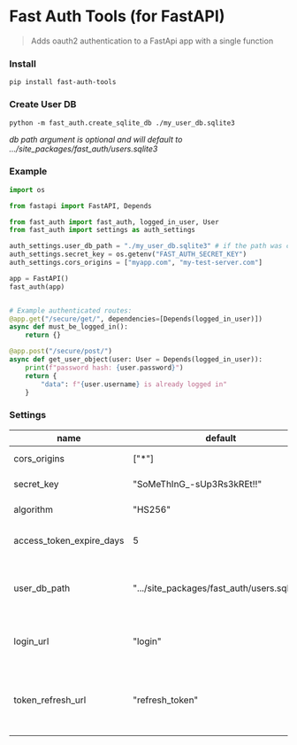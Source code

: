 # Fast Auth Tools (for FastAPI)

> Adds oauth2 authentication to a FastApi app with a single function

### Install
```shell
pip install fast-auth-tools
```

### Create User DB

```shell
python -m fast_auth.create_sqlite_db ./my_user_db.sqlite3
```
_db path argument is optional and will default to .../site_packages/fast_auth/users.sqlite3_

### Example

```python
import os

from fastapi import FastAPI, Depends

from fast_auth import fast_auth, logged_in_user, User
from fast_auth import settings as auth_settings

auth_settings.user_db_path = "./my_user_db.sqlite3" # if the path was changed
auth_settings.secret_key = os.getenv("FAST_AUTH_SECRET_KEY")
auth_settings.cors_origins = ["myapp.com", "my-test-server.com"]

app = FastAPI()
fast_auth(app)


# Example authenticated routes:
@app.get("/secure/get/", dependencies=[Depends(logged_in_user)])
async def must_be_logged_in():
    return {}

@app.post("/secure/post/")
async def get_user_object(user: User = Depends(logged_in_user)):
    print(f"password hash: {user.password}")
    return {
        "data": f"{user.username} is already logged in"
    }
```

### Settings

| name                     | default                                     | description                                                                           |
|--------------------------|---------------------------------------------|---------------------------------------------------------------------------------------|
| cors_origins             | \["*"]                                      | allowed CORS origins                                                                  |
| secret_key               | "SoMeThInG_-sUp3Rs3kREt!!"                  | the key used to encrypt JWT                                                           |
| algorithm                | "HS256"                                     | the alogrithm used to encrypt JWT                                                     |
| access_token_expire_days | 5                                           | the maximum number of days JWT will be valid                                          |
| user_db_path             | ".../site_packages/fast_auth/users.sqlite3" | the path to the sqlite database that holds username/encrypted password information    |
| login_url                | "login"                                     | path to POST endpoint accepting username/password form data                           |
| token_refresh_url        | "refresh_token"                              | path to GET endpoint that takes a valid JWT and returns a new JWT with maximum expiry |
